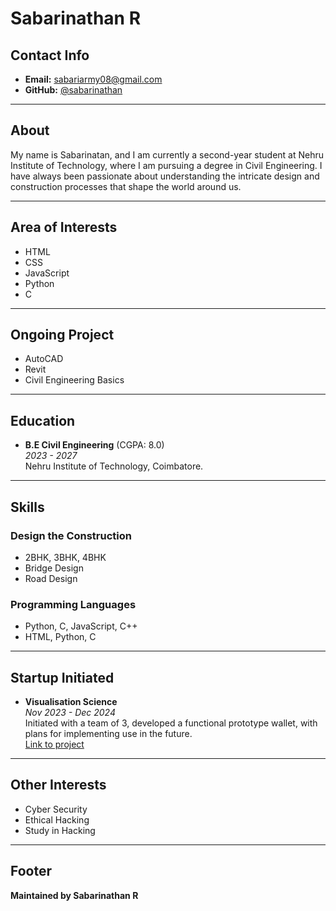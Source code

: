 # Sabarinathan R

## Contact Info
- **Email:** [sabariarmy08@gmail.com](mailto:sabariarmy08@gmail.com)  
- **GitHub:** [@sabarinathan](https://github.com/Sabarirajasekar/)

---

## About
My name is Sabarinatan, and I am currently a second-year student at Nehru Institute of Technology, where I am pursuing a degree in Civil Engineering. I have always been passionate about understanding the intricate design and construction processes that shape the world around us.

---

## Area of Interests
- HTML
- CSS
- JavaScript
- Python
- C

---

## Ongoing Project
- AutoCAD
- Revit
- Civil Engineering Basics

---

## Education
- **B.E Civil Engineering** (CGPA: 8.0)  
  *2023 - 2027*  
  Nehru Institute of Technology, Coimbatore.

---

## Skills

### Design the Construction
- 2BHK, 3BHK, 4BHK
- Bridge Design
- Road Design

### Programming Languages
- Python, C, JavaScript, C++
- HTML, Python, C

---

## Startup Initiated
- **Visualisation Science**  
  *Nov 2023 - Dec 2024*  
  Initiated with a team of 3, developed a functional prototype wallet, with plans for implementing use in the future.  
  [Link to project](https://app.dvault.site/)

---

## Other Interests
- Cyber Security
- Ethical Hacking
- Study in Hacking

---

## Footer
**Maintained by Sabarinathan R**
